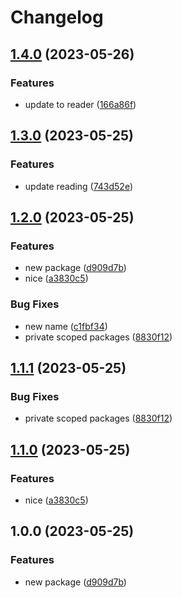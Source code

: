 # Changelog

## [1.4.0](https://github.com/ssistoza/release-please-monorepo-poc/compare/glowing-barnacle-v1.3.0...glowing-barnacle-v1.4.0) (2023-05-26)


### Features

* update to reader ([166a86f](https://github.com/ssistoza/release-please-monorepo-poc/commit/166a86f3611ec918cdea7b1fe064750caccd1095))

## [1.3.0](https://github.com/ssistoza/release-please-monorepo-poc/compare/glowing-barnacle-v1.2.0...glowing-barnacle-v1.3.0) (2023-05-25)


### Features

* update reading ([743d52e](https://github.com/ssistoza/release-please-monorepo-poc/commit/743d52ee2359efc9194e0b858bfe419e2eaf0f31))

## [1.2.0](https://github.com/ssistoza/release-please-monorepo-poc/compare/glowing-barnacle-v1.1.1...glowing-barnacle-v1.2.0) (2023-05-25)


### Features

* new package ([d909d7b](https://github.com/ssistoza/release-please-monorepo-poc/commit/d909d7b2dfb3c7a441a0a386a7a12ac3fb490ea6))
* nice ([a3830c5](https://github.com/ssistoza/release-please-monorepo-poc/commit/a3830c530a49b89a8de064640fe66ea64a69330f))


### Bug Fixes

* new name ([c1fbf34](https://github.com/ssistoza/release-please-monorepo-poc/commit/c1fbf34246906bc30608f6f8c6090ff3bc2962e2))
* private scoped packages ([8830f12](https://github.com/ssistoza/release-please-monorepo-poc/commit/8830f12e60c221555bb1c2882ed9a261810cd82a))

## [1.1.1](https://github.com/ssistoza/release-please-monorepo-poc/compare/reading-demo-v1.1.0...reading-demo-v1.1.1) (2023-05-25)


### Bug Fixes

* private scoped packages ([8830f12](https://github.com/ssistoza/release-please-monorepo-poc/commit/8830f12e60c221555bb1c2882ed9a261810cd82a))

## [1.1.0](https://github.com/ssistoza/release-please-monorepo-poc/compare/reading-demo-v1.0.0...reading-demo-v1.1.0) (2023-05-25)


### Features

* nice ([a3830c5](https://github.com/ssistoza/release-please-monorepo-poc/commit/a3830c530a49b89a8de064640fe66ea64a69330f))

## 1.0.0 (2023-05-25)


### Features

* new package ([d909d7b](https://github.com/ssistoza/release-please-monorepo-poc/commit/d909d7b2dfb3c7a441a0a386a7a12ac3fb490ea6))
